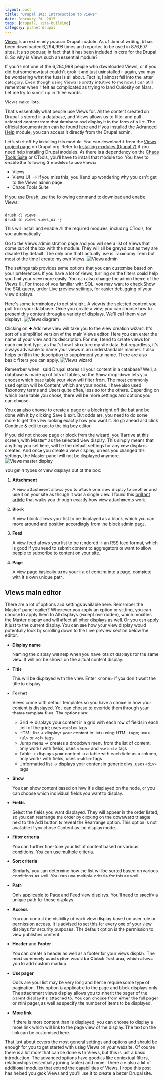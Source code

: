 ```yaml
---
layout: post
title: "Drupal 101: Introduction to views"
date: February 20, 2015
tags: [drupal7, site-building]
category: planet-drupal
---
```

[Views](https://www.drupal.org/project/views) is an extremely popular Drupal module. As of time of writing, it has been downloaded 6,294,998 times and reported to be used in 876,607 sites. It's so popular, in fact, that it has been included in core for the Drupal 8. So why is Views such an essential module?

If you're not one of the 6,294,998 people who downloaded Views, or if you did but somehow just couldn't grok it and just uninstalled it again, you may be wondering what the fuss is all about. Fact is, I almost fell into the latter category. Even though using Views is pretty intuitive to me now, I can still remember when it felt as complicated as trying to land Curiosity on Mars. Let me try to sum it up in three words.

Views make lists. 

That's essentially what people use Views for. All the content created on Drupal is stored in a database, and Views allows us to filter and pull selected content from that database and display it in the form of a list. The official documentation can be found [here](https://www.drupal.org/node/2287909) and if you installed the [Advanced Help](https://www.drupal.org/project/advanced_help) module, you can access it directly from the Drupal admin.

<p class="no-margin">Let’s start off by installing this module. You can download it from the <a href="https://www.drupal.org/project/views">Views project page</a> on Drupal.org. Refer to <a href="https://www.drupal.org/documentation/install/modules-themes/modules-7">Installing modules (Drupal 7)</a> if you need help installing Drupal modules. As there is a dependency on the <a href="http://drupal.org/project/ctools">Chaos Tools Suite</a> or CTools, you’ll have to install that module too. You have to enable the following 3 modules to use Views:</p>
<ul>
<li class="no-margin">Views</li>
<li class="no-margin">Views UI --> If you miss this, you'll end up wondering why you can't get to the Views admin page</li>
<li>Chaos Tools Suite</li>
</ul>

If you use [Drush](https://github.com/drush-ops/drush), use the following command to download and enable Views:
<pre><code class="language-bash">
drush dl views
drush en views views_ui -y
</code></pre>
This will install and enable all the required modules, including CTools, for you automatically.

Go to the Views administration page and you will see a list of Views that come out of the box with the module. They will all be greyed out as they are disabled by default. The only one that I actually use is Taxonomy Term but most of the time I create my own Views. 
<img src="{{ site.url }}/assets/images/posts/views-intro/views-admin.jpg" alt="Views admin"/>

The settings tab provides some options that you can customise based on your preferences. If you have a lot of views, turning on the filters could help you find your view more easily. You can also change the admin theme of the Views UI. For those of you familiar with SQL, you may want to check Show the SQL query, under Live preview settings, for easier debugging of your view displays.

Here's some terminology to get straight. A view is the selected content you pull from your database. Once you create a view, you can choose how to present this content through a variety of displays. We'll call them view displays.
<img src="{{ site.url }}/assets/images/posts/views-intro/views-diagram.jpg" alt="Views diagram"/>

Clicking on &#10133; Add new view will take you to the View creation wizard. It's sort of a simplified version of the main Views editor. Here you can enter the name of your view and its description. For me, I tend to create views for each content type, as that's how I structure my site data. But regardless, it's always advisable to name your views in an understandable manner. It also helps to fill in the description to supplement your name. There are also basic filters you can apply. 
<img src="{{ site.url }}/assets/images/posts/views-intro/views-wizard.jpg" alt="Views wizard"/>

Remember when I said Drupal stores all your content in a database? Well, a database is made up of lots of tables, so the Show drop-down lets you choose which base table your view will filter from.  The most commonly used option will be Content, which are your nodes. I have also used Taxonomy terms and Users quite often, less so for the others. Depending on which base table you chose, there will be more settings and options you can choose.

You can also choose to create a page or a block right off the bat and be done with it by clicking Save & exit. But odds are, you need to do some more to get the view looking exactly how you want it. So go ahead and click Continue & edit to get to the big boy editor.

If you did not choose page or block from the wizard, you'll arrive at this screen, with Master* as the selected view display. This simply means that anything you set here, will be the default settings for any new displays created. And once you create a view display, unless you changed the settings, the Master panel will not be displayed anymore.
<img src="{{ site.url }}/assets/images/posts/views-intro/views-master.jpg" alt="Views master display"/>

You get 4 types of view displays out of the box:

1. <p class="no-margin"><strong>Attachment</strong></p>
    
    A view attachment allows you to attach one view display to another and use it on your site as though it was a single view. I found this [brilliant article](http://nmc-codes.blogspot.com/2012/10/views-attachment-in-drupal-7.html) that walks you through exactly how view attachments work.

2. <p class="no-margin"><strong>Block</strong></p>
    
    A view block allows your list to be displayed as a block, which you can move around and position accordingly from the block admin page.

3. <p class="no-margin"><strong>Feed</strong></p>
    
    A view feed allows your list to be rendered in an RSS feed format, which is good if you need to submit content to aggregators or want to allow people to subscribe to content on your site.   

4. <p class="no-margin"><strong>Page</strong></p>
    
    A view page basically turns your list of content into a page, complete with it's own unique path. 

## Views main editor

There are a lot of options and settings available here. Remember the Master* panel earlier? Whenever you apply an option or setting, you can choose to apply them to All displays (except overridden), which modifies the Master display and will affect all other displays as well. Or you can apply it just to the current display. You can see how your view display would potentially look by scrolling down to the Live preview section below the editor.

- <p class="no-margin"><strong>Display name</strong></p>

    Naming the display will help when you have lots of displays for the same view. It will not be shown on the actual content display.

- <p class="no-margin"><strong>Title</strong></p>
    
    This will be displayed with the view. Enter &lt;none&gt; if you don't want the title to display.

- <p class="no-margin"><strong>Format</strong></p>
    
    Views come with default templates so you have a choice in how your content is displayed. You can choose to override them through your theme template files. The options are:

    - Grid &rarr; displays your content in a grid with each row of fields in each cell of the grid; uses <code class="language-markup">&lt;table&gt;</code> tags
    - HTML list &rarr; displays your content in lists using HTML tags; uses <code class="language-markup">&lt;ul&gt;</code> or <code class="language-markup">&lt;ol&gt;</code> tags
    - Jump menu &rarr; creates a dropdown menu from the list of content, only works with fields, uses <code class="language-markup">&lt;form&gt;</code> and <code class="language-markup">&lt;select&gt;</code> tags
    - Table &rarr; displays your content in a table with each field as a column, only works with fields, uses <code class="language-markup">&lt;table&gt;</code> tags
    - Unformatted list &rarr; displays your content in generic divs, uses <code class="language-markup">&lt;div&gt;</code> tags

- <p class="no-margin"><strong>Show</strong></p>

    You can show content based on how it's displayed on the node, or you can choose which individual fields you want to display.

- <p class="no-margin"><strong>Fields</strong></p>
    
    Select the fields you want displayed. They will appear in the order listed, so you can rearrange the order by clicking on the downward triangle next to the Add button to reveal the Rearrange option. This option is not available if you chose Content as the display mode.

- <p class="no-margin"><strong>Filter criteria</strong></p>

    You can further fine-tune your list of content based on various conditions. You can use multiple criteria.

- <p class="no-margin"><strong>Sort criteria</strong></p>
    
    Similarly, you can determine how the list will be sorted based on various conditions as well. You can use multiple criteria for this as well.

- <p class="no-margin"><strong>Path</strong></p>
    
    Only applicable to Page and Feed view displays. You'll need to specify a unique path for these displays.

- <p class="no-margin"><strong>Access</strong></p>

    You can control the visibility of each view display based on user role or permission access. It is advised to set this for every one of your view displays for security purposes. The default option is the permission to view published content.

- <p class="no-margin"><strong>Header</strong> and <strong>Footer</strong></p>

    You can create a header as well as a footer for your views display. The most commonly used option would be Global: Text area, which allows you to add custom markup.

- <p class="no-margin"><strong>Use pager</strong></p>

    Odds are your list may be very long and hence require some type of pagination. This option is applicable to the page and block displays only. The attachment views display allows you to inherit the pager of the parent display it's attached to. You can choose from either the full pager or mini pager, as well as specify the number of items to be displayed. 

- <p class="no-margin"><strong>More link</strong></p>

    If there is more content than is displayed, you can choose to display a more link which will link to the page view of the display. The text on the link can be customised here.

That just about covers the most general settings and options and should be enough for you to get started with using Views on your website. Of course there is a lot more that can be done with Views, but this is just a basic introduction. The advanced options have goodies like contextual filters, relationships (essentially joining tables) and more. There are also a lot of additional modules that extend the capabilities of Views. I hope this post has helped you grok Views and you'll use it to create a better Drupal site.


